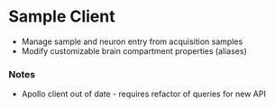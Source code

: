 # Sample Client
* Manage sample and neuron entry from acquisition samples
* Modify customizable brain compartment properties (aliases)

### Notes
* Apollo client out of date - requires refactor of queries for new API
